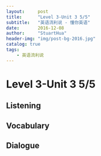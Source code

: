 ```yaml
---
layout:     post
title:      "Level 3-Unit 3 5/5"
subtitle:   "英语流利说 - 懂你英语"
date:       2016-12-08
author:     "StuartHua"
header-img: "img/post-bg-2016.jpg"
catalog: true
tags:
    - 英语流利说
---
```


# Level 3-Unit 3 5/5

<!-- more -->

## Listening



## Vocabulary



## Dialogue




